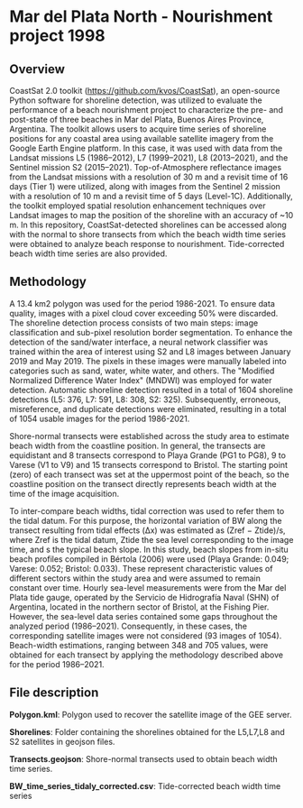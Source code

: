 # Mar del Plata North - Nourishment project 1998 

## Overview


CoastSat 2.0 toolkit (https://github.com/kvos/CoastSat), an open-source Python software for shoreline detection, was utilized to evaluate the performance of a beach nourishment project to characterize the pre- and post-state of three beaches in Mar del Plata, Buenos Aires Province, Argentina. The toolkit allows users to acquire time series of shoreline positions for any coastal area using available satellite imagery from the Google Earth Engine platform. In this case, it was used with data from the Landsat missions L5 (1986–2012), L7 (1999–2021), L8 (2013–2021), and the Sentinel mission S2 (2015–2021). Top-of-Atmosphere reflectance images from the Landsat missions with a resolution of 30 m and a revisit time of 16 days (Tier 1) were utilized, along with images from the Sentinel 2 mission with a resolution of 10 m and a revisit time of 5 days (Level-1C). Additionally, the toolkit employed spatial resolution enhancement techniques over Landsat images to map the position of the shoreline with an accuracy of ~10 m. In this repository, CoastSat-detected shorelines can be accessed along with the normal to shore transects from which the beach width time series were obtained to analyze beach response to nourishment. Tide-corrected beach width time series are also provided.

## Methodology

A 13.4 km2 polygon was used for the period 1986-2021. To ensure data quality, images with a pixel cloud cover exceeding 50% were discarded. The shoreline detection process consists of two main steps: image classification and sub-pixel resolution border segmentation. To enhance the detection of the sand/water interface, a neural network classifier was trained within the area of interest using S2 and L8 images between January 2019 and May 2019. The pixels in these images were manually labeled into categories such as sand, water, white water, and others. The "Modified Normalized Difference Water Index" (MNDWI) was employed for water detection. Automatic shoreline detection resulted in a total of 1604 shoreline detections (L5: 376, L7: 591, L8: 308, S2: 325). Subsequently, erroneous, misreference, and duplicate detections were eliminated, resulting in a total of 1054 usable images for the period 1986-2021. 

Shore-normal transects were established across the study area to estimate beach width from the coastline position.  In general, the transects are equidistant and 8 transects correspond to Playa Grande (PG1 to PG8), 9 to Varese (V1 to V9) and 15 transects correspond to Bristol. The starting point (zero) of each transect was set at the uppermost point of the beach, so the coastline position on the transect directly represents beach width at the time of the image acquisition. 

To  inter-compare beach widths, tidal correction was used to refer them to the tidal datum. For this purpose, the horizontal variation of BW along the transect resulting from tidal effects (Δx) was estimated as (Zref − Ztide)/s, where Zref is the tidal datum, Ztide the sea level corresponding to the image time, and s the typical beach slope. In this study, beach slopes from in-situ beach profiles compiled in Bértola (2006) were used (Playa Grande: 0.049; Varese: 0.052; Bristol: 0.033).  These represent characteristic values of different sectors within the study area and were assumed to remain constant over time. Hourly sea-level measurements were from the Mar del Plata tide gauge, operated by the Servicio de Hidrografía Naval (SHN) of Argentina, located in the northern sector of Bristol, at the Fishing Pier. However, the sea-level data series contained some gaps throughout the analyzed period (1986–2021). Consequently, in these cases, the corresponding satellite images were not considered (93 images of 1054). Beach-width estimations, ranging between 348 and 705 values, were obtained for each transect by applying the methodology described above for the period 1986–2021.

## File description

**Polygon.kml**: Polygon used to recover the satellite image of the GEE server.

**Shorelines**: Folder containing the shorelines obtained for the L5,L7,L8 and S2 satellites in geojson files.

**Transects.geojson**: Shore-normal transects used to obtain beach width time series.

**BW_time_series_tidaly_corrected.csv**: Tide-corrected beach width time series
